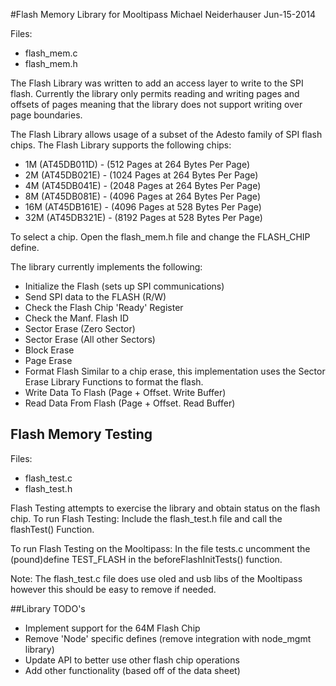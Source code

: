#Flash Memory Library for Mooltipass
Michael Neiderhauser
Jun-15-2014

Files:
- flash_mem.c
- flash_mem.h

The Flash Library was written to add an access layer to write to the SPI flash.
Currently the library only permits reading and writing pages and offsets of pages meaning that the library does not support writing over page boundaries.

The Flash Library allows usage of a subset of the Adesto family of SPI flash chips. The Flash Library supports the following chips:
- 1M   (AT45DB011D) - (512  Pages at 264 Bytes Per Page)
- 2M   (AT45DB021E) - (1024 Pages at 264 Bytes Per Page)
- 4M   (AT45DB041E) - (2048 Pages at 264 Bytes Per Page)
- 8M   (AT45DB081E) - (4096 Pages at 264 Bytes Per Page)
- 16M  (AT45DB161E) - (4096 Pages at 528 Bytes Per Page)
- 32M  (AT45DB321E) - (8192 Pages at 528 Bytes Per Page)

To select a chip. Open the flash_mem.h file and change the FLASH_CHIP define.

The library currently implements the following:
- Initialize the Flash (sets up SPI communications)
- Send SPI data to the FLASH (R/W)
- Check the Flash Chip 'Ready' Register
- Check the Manf. Flash ID
- Sector Erase (Zero Sector)
- Sector Erase (All other Sectors)
- Block Erase
- Page Erase
- Format Flash
      Similar to a chip erase, this implementation uses the Sector Erase Library Functions to format the flash.
- Write Data To Flash  (Page + Offset. Write Buffer)
- Read Data From Flash (Page + Offset. Read Buffer)


## Flash Memory Testing
Files:
- flash_test.c
- flash_test.h

Flash Testing attempts to exercise the library and obtain status on the flash chip.
To run Flash Testing:
Include the flash_test.h file and call the flashTest() Function.

To run Flash Testing on the Mooltipass:
In the file tests.c uncomment the (pound)define TEST_FLASH in the beforeFlashInitTests() function.

Note:  The flash_test.c file does use oled and usb libs of the Mooltipass however this should be easy to remove if needed.


##Library TODO's
- Implement support for the 64M Flash Chip
- Remove 'Node' specific defines (remove integration with node_mgmt library)
- Update API to better use other flash chip operations
- Add other functionality (based off of the data sheet)
